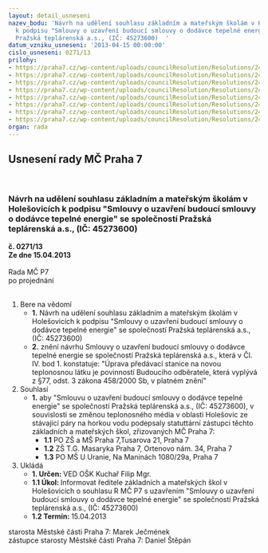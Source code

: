 ```yaml
---
layout: detail_usneseni
nazev_bodu: 'Návrh na udělení souhlasu základním a mateřským školám v Holešovicích
  k podpisu "Smlouvy o uzavření budoucí smlouvy o dodávce tepelné energie" se společností
  Pražská teplárenská a.s., (IČ: 45273600)  '
datum_vzniku_usneseni: '2013-04-15 00:00:00'
cislo_usneseni: 0271/13
prilohy:
- https://praha7.cz/wp-content/uploads/councilResolution/Resolutions/24110/20-13-p%c5%99.1_n%c3%a1vrh_sobs_revize.doc
- https://praha7.cz/wp-content/uploads/councilResolution/Resolutions/24110/20-13-P%c5%99%c3%adloha_2_oprava_Vzor_SODTE_-_pr%c3%a1vn%c3%ad_z%c3%a1kladn%c3%ad_revize.doc
- https://praha7.cz/wp-content/uploads/councilResolution/Resolutions/24110/20-13-p%c5%99.3_obchodn%c3%ad_podm%c3%adnky_pt.pdf
- https://praha7.cz/wp-content/uploads/councilResolution/Resolutions/24110/20-13-p%c5%99.4_aktualn%c3%ad_cen%c3%adk_od_1.1.2012.pdf
- https://praha7.cz/wp-content/uploads/councilResolution/Resolutions/24110/20-13-p%c5%99.5_p%c5%99ipojovac%c3%ad_podm%c3%adnky.pdf
- https://praha7.cz/wp-content/uploads/councilResolution/Resolutions/24110/20-13-p%c5%99.6_pp_p%c5%99%c3%adlohy.pdf
- https://praha7.cz/wp-content/uploads/councilResolution/Resolutions/24110/20-13-0093.doc
- https://praha7.cz/wp-content/uploads/councilResolution/Resolutions/24110/20-13-0180.doc
organ: rada
---
```

<div id="ucUsn_pList" class="usn">
	<span><h2>Usnesení rady MČ Praha 7 </h2>
<br></span><div class="standBody">
<span><h3>Návrh na udělení souhlasu základním a mateřským školám v Holešovicích k podpisu "Smlouvy o uzavření budoucí smlouvy o dodávce tepelné energie" se společností Pražská teplárenská a.s., (IČ: 45273600)  </h3></span><div class="center">
		<strong>č. 0271/13</strong><br>
	</div>
<div class="center">
		<strong>Ze dne 15.04.2013</strong><br><br>
	</div>Rada MČ P7<br> po projednání<br><br><ol>
<li>Bere na vědomí<ul>
<li>
<strong>1.</strong> Návrh na udělení souhlasu základním a mateřským školám v Holešovicích k podpisu "Smlouvy o uzavření budoucí smlouvy o dodávce tepelné energie" se společností Pražská teplárenská a.s., (IČ: 45273600)  </li>
<li>
<strong>2.</strong> znění návrhu Smlouvy o uzavření budoucí smlouvy o dodávce tepelné energie se společností Pražská teplárenská a.s., která v Čl. IV. bod 1. konstatuje: "Úprava předávací stanice na novou teplonosnou látku je povinností Budoucího odběratele, která vyplývá z §77, odst. 3 zákona 458/2000 Sb, v platném znění"</li>
</ul>
</li>
<li>Souhlasí<ul><li>
<strong>1.</strong> aby "Smlouvu o uzavření budoucí smlouvy o dodávce tepelné energie" se společností Pražská teplárenská a.s., (IČ: 45273600), v souvislosti se změnou teplonosného média v oblasti Holešovic ze stávající páry na horkou vodu podepsaly statuttární zástupci těchto základních a mateřských škol, zřizovaných MČ Praha 7:<ul>
<li>
<strong>1.1</strong> PO ZŠ a MŠ Praha 7,Tusarova 21, Praha 7</li>
<li>
<strong>1.2</strong>  ZŠ T.G. Masaryka Praha 7, Ortenovo nám. 34,  Praha 7</li>
<li>
<strong>1.3</strong> PO MŠ U Uranie, Na Maninách 1080/29a, Praha 7  </li>
</ul>
</li></ul>
</li>
<li>Ukládá<ul>
<li>
<strong>1. Určen: </strong>VED OŠK Kuchař Filip Mgr.</li>
<li>
<strong>1.1 Úkol: </strong>Informovat ředitele základních a mateřských škol v Holešovicích o souhlasu R MČ P7 s uzavřením "Smlouvy o uzavření budoucí smlouvy o dodávce tepelné energie" se společností Pražská teplárenská a.s.,  (IČ: 45273600)  </li>
<li>
<strong>1.2 Termín: </strong>15.04.2013</li>
</ul>
</li>
</ol>starosta Městské části Praha 7: Marek Ječmének<br>zástupce starosty Městské části Praha 7: Daniel Štěpán 
</div>
</div>